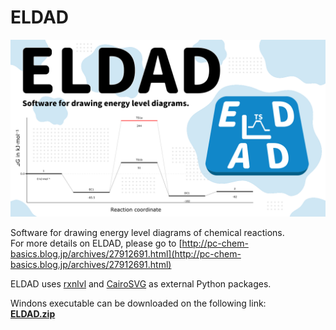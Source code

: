 # ELDAD

<div align="left">
<img src="Images/ELDAD_EC.png" width="600">
</div>

Software for drawing energy level diagrams of chemical reactions.  
For more details on ELDAD, please go to [http://pc-chem-basics.blog.jp/archives/27912691.html](http://pc-chem-basics.blog.jp/archives/27912691.html)  

ELDAD uses [rxnlvl](https://github.com/eutactic/rxnlvl) and [CairoSVG](https://github.com/Kozea/CairoSVG) as external Python packages.  

Windons executable can be downloaded on the following link:  
[**ELDAD.zip**](https://github.com/RyokoKuga/ELDAD/releases/download/2.0.0/ELDAD.zip)
